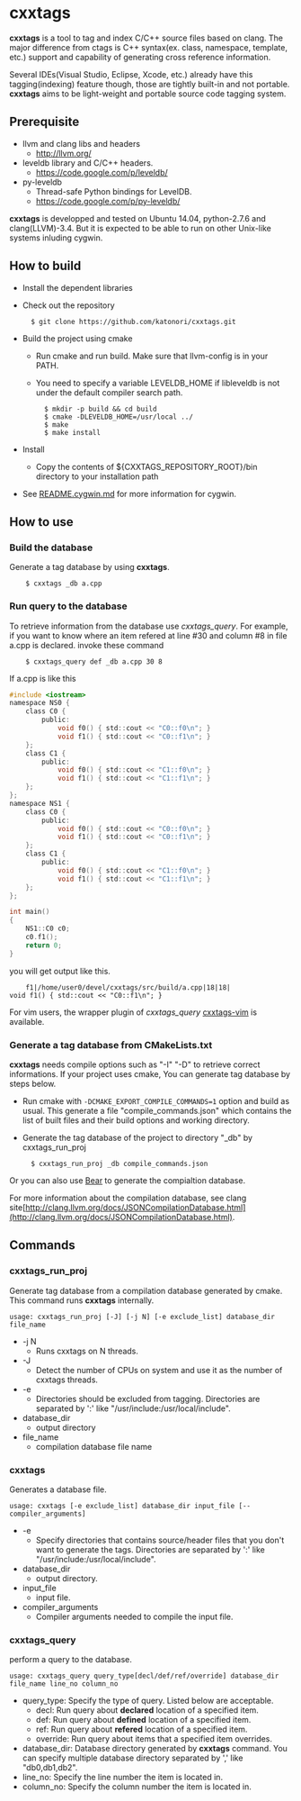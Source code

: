 cxxtags
=======

**cxxtags** is a tool to tag and index C/C++ source files based on clang. The major difference from ctags is
C++ syntax(ex. class, namespace, template, etc.) support and capability of generating cross reference information.

Several IDEs(Visual Studio, Eclipse, Xcode, etc.) already have this tagging(indexing) feature though, those are tightly
built-in and not portable. **cxxtags** aims to be light-weight and portable source code tagging system.

Prerequisite
------------------------

* llvm and clang libs and headers
    * http://llvm.org/
* leveldb library and C/C++ headers.
    * https://code.google.com/p/leveldb/
* py-leveldb
    * Thread-safe Python bindings for LevelDB. 
    * https://code.google.com/p/py-leveldb/

**cxxtags** is developped and tested on Ubuntu 14.04, python-2.7.6 and clang(LLVM)-3.4.
But it is expected to be able to run on other Unix-like systems inluding cygwin.

How to build
------------------------

* Install the dependent libraries
* Check out the repository

        $ git clone https://github.com/katonori/cxxtags.git

* Build the project using cmake
    * Run cmake and run build. Make sure that llvm-config is in your PATH.
    * You need to specify a variable LEVELDB\_HOME if libleveldb is not under the default compiler search path.

            $ mkdir -p build && cd build
            $ cmake -DLEVELDB_HOME=/usr/local ../
            $ make
            $ make install

* Install
    * Copy the contents of ${CXXTAGS\_REPOSITORY\_ROOT}/bin directory to your installation path

* See [README.cygwin.md](README.cygwin.md "") for more information for cygwin.

How to use
------------------------

### Build the database

Generate a tag database by using **cxxtags**.

        $ cxxtags _db a.cpp

### Run query to the database

To retrieve information from the database use *cxxtags_query*. 
For example, if you want to know where an item refered at line #30 and column #8 in file a.cpp is declared.
invoke these command

        $ cxxtags_query def _db a.cpp 30 8

If a.cpp is like this

```C
#include <iostream>
namespace NS0 {
    class C0 {
        public:
            void f0() { std::cout << "C0::f0\n"; }
            void f1() { std::cout << "C0::f1\n"; }
    };
    class C1 {
        public:
            void f0() { std::cout << "C1::f0\n"; }
            void f1() { std::cout << "C1::f1\n"; }
    };
};
namespace NS1 {
    class C0 {
        public:
            void f0() { std::cout << "C0::f0\n"; }
            void f1() { std::cout << "C0::f1\n"; }
    };
    class C1 {
        public:
            void f0() { std::cout << "C1::f0\n"; }
            void f1() { std::cout << "C1::f1\n"; }
    };
};

int main()
{
    NS1::C0 c0;
    c0.f1();
    return 0;
}
```

you will get output like this.

        f1|/home/user0/devel/cxxtags/src/build/a.cpp|18|18|            void f1() { std::cout << "C0::f1\n"; }

For vim users, the wrapper plugin of *cxxtags_query* [cxxtags-vim](https://github.com/katonori/cxxtags-vim) is available.

### Generate a tag database from CMakeLists.txt

**cxxtags** needs compile options such as "-I" "-D" to retrieve correct informations.
If your project uses cmake, You can generate tag database by steps below.

* Run cmake with `-DCMAKE_EXPORT_COMPILE_COMMANDS=1` option and build as usual. This generate a file "compile\_commands.json"
  which contains the list of built files and their build options and working directory.
* Generate the tag database of the project to directory "\_db" by cxxtags\_run\_proj

        $ cxxtags_run_proj _db compile_commands.json

Or you can also use [Bear](https://github.com/rizsotto/Bear.git) to generate the compialtion database.

For more information about the compilation database, see clang site[http://clang.llvm.org/docs/JSONCompilationDatabase.html](http://clang.llvm.org/docs/JSONCompilationDatabase.html).

Commands
------------------------

### cxxtags\_run\_proj
Generate tag database from a compilation database generated by cmake.
This command runs **cxxtags** internally.

    usage: cxxtags_run_proj [-J] [-j N] [-e exclude_list] database_dir file_name

* -j N
	* Runs cxxtags on N threads.
* -J
	* Detect the number of CPUs on system and use it as the number of cxxtags threads.
* -e
    * Directories should be excluded from tagging.
      Directories are separated by ':' like "/usr/include:/usr/local/include".
* database\_dir
    * output directory
* file\_name
    * compilation database file name

### cxxtags
Generates a database file.

    usage: cxxtags [-e exclude_list] database_dir input_file [-- compiler_arguments]

* -e  
    * Specify directories that contains source/header files that you don't want to generate the tags. Directories are separated by ':' like "/usr/include:/usr/local/include".
* database\_dir
    * output directory.
* input\_file
    * input file.
* compiler\_arguments
    * Compiler arguments needed to compile the input file.

### cxxtags\_query
perform a query to the database.

    usage: cxxtags_query query_type[decl/def/ref/override] database_dir file_name line_no column_no

* query\_type: Specify the type of query. Listed below are acceptable.  
    * decl: Run query about **declared** location of a specified item.
    * def: Run query about **defined** location of a specified item.  
    * ref: Run query about **refered** location of a specified item. 
    * override: Run query about items that a specified item overrides.
* database\_dir: Database directory generated by **cxxtags** command. You can specify multiple database directory
  separated by ',' like "db0,db1,db2".
* line\_no: Specify the line number the item is located in.
* column\_no: Specify the column number the item is located in.

